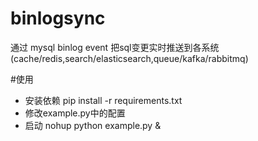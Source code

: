 # binlogsync
通过 mysql binlog event 把sql变更实时推送到各系统(cache/redis,search/elasticsearch,queue/kafka/rabbitmq)

#使用
- 安装依赖 pip install -r requirements.txt
- 修改example.py中的配置
- 启动 nohup python example.py &
